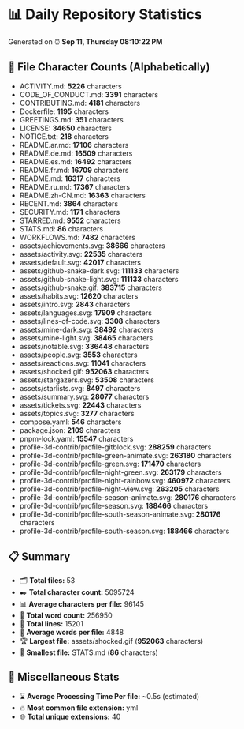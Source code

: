# 📊 Daily Repository Statistics
Generated on ⏰ **Sep 11, Thursday 08:10:22 PM**

## 📂 File Character Counts (Alphabetically)
- ACTIVITY.md: **5226** characters
- CODE_OF_CONDUCT.md: **3391** characters
- CONTRIBUTING.md: **4181** characters
- Dockerfile: **1195** characters
- GREETINGS.md: **351** characters
- LICENSE: **34650** characters
- NOTICE.txt: **218** characters
- README.ar.md: **17106** characters
- README.de.md: **16509** characters
- README.es.md: **16492** characters
- README.fr.md: **16709** characters
- README.md: **16317** characters
- README.ru.md: **17367** characters
- README.zh-CN.md: **16363** characters
- RECENT.md: **3864** characters
- SECURITY.md: **1171** characters
- STARRED.md: **9552** characters
- STATS.md: **86** characters
- WORKFLOWS.md: **7482** characters
- assets/achievements.svg: **38666** characters
- assets/activity.svg: **22535** characters
- assets/default.svg: **42017** characters
- assets/github-snake-dark.svg: **111133** characters
- assets/github-snake-light.svg: **111133** characters
- assets/github-snake.gif: **383715** characters
- assets/habits.svg: **12620** characters
- assets/intro.svg: **2843** characters
- assets/languages.svg: **17909** characters
- assets/lines-of-code.svg: **3308** characters
- assets/mine-dark.svg: **38492** characters
- assets/mine-light.svg: **38465** characters
- assets/notable.svg: **336448** characters
- assets/people.svg: **3553** characters
- assets/reactions.svg: **11041** characters
- assets/shocked.gif: **952063** characters
- assets/stargazers.svg: **53508** characters
- assets/starlists.svg: **8497** characters
- assets/summary.svg: **28077** characters
- assets/tickets.svg: **22443** characters
- assets/topics.svg: **3277** characters
- compose.yaml: **546** characters
- package.json: **2109** characters
- pnpm-lock.yaml: **15547** characters
- profile-3d-contrib/profile-gitblock.svg: **288259** characters
- profile-3d-contrib/profile-green-animate.svg: **263180** characters
- profile-3d-contrib/profile-green.svg: **171470** characters
- profile-3d-contrib/profile-night-green.svg: **263179** characters
- profile-3d-contrib/profile-night-rainbow.svg: **460972** characters
- profile-3d-contrib/profile-night-view.svg: **263205** characters
- profile-3d-contrib/profile-season-animate.svg: **280176** characters
- profile-3d-contrib/profile-season.svg: **188466** characters
- profile-3d-contrib/profile-south-season-animate.svg: **280176** characters
- profile-3d-contrib/profile-south-season.svg: **188466** characters

## 📋 Summary
- 🗂️ **Total files:** 53
- ✒️ **Total character count:** 5095724
- 📊 **Average characters per file:** 96145
- 📝 **Total word count:** 256950
- 🧾 **Total lines:** 15201
- 📐 **Average words per file:** 4848
- 🏆 **Largest file:** assets/shocked.gif (**952063** characters)
- 🥉 **Smallest file:** STATS.md (**86** characters)

## 🌟 Miscellaneous Stats
- ⌛ **Average Processing Time Per file:** ~0.5s (estimated)
- 🔥 **Most common file extension:** yml
- 🌐 **Total unique extensions:** 40
